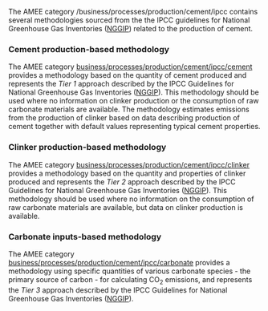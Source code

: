 The AMEE category /business/processes/production/cement/ipcc contains
several methodologies sourced from the the IPCC guidelines for National
Greenhouse Gas Inventories
([NGGIP](http://www.ipcc-nggip.iges.or.jp/public/2006gl/pdf/3_Volume3/V3_2_Ch2_Mineral_Industry.pdf))
related to the production of cement.

### Cement production-based methodology

The AMEE category
[business/processes/production/cement/ipcc/cement](IPCC_cement_production_based_on_production)
provides a methodology based on the quantity of cement produced and
represents the *Tier 1* approach described by the IPCC Guidelines for
National Greenhouse Gas Inventories
([NGGIP](http://www.ipcc-nggip.iges.or.jp/public/2006gl/vol3.html)).
This methodology should be used where no information on clinker
production or the consumption of raw carbonate materials are available.
The methodology estimates emissions from the production of clinker based
on data describing production of cement together with default values
representing typical cement properties.

### Clinker production-based methodology

The AMEE category
[business/processes/production/cement/ipcc/clinker](IPCC_cement_production_based_on_clinker)
provides a methodology based on the quantity and properties of clinker
produced and represents the *Tier 2* approach described by the IPCC
Guidelines for National Greenhouse Gas Inventories
([NGGIP](http://www.ipcc-nggip.iges.or.jp/public/2006gl/vol3.html)).
This methodology should be used where no information on the consumption
of raw carbonate materials are available, but data on clinker production
is available.

### Carbonate inputs-based methodology

The AMEE category
[business/processes/production/cement/ipcc/carbonate](IPCC_cement_production_based_on_carbonate_inputs)
provides a methodology using specific quantities of various carbonate
species - the primary source of carbon - for calculating CO<sub>2</sub>
emissions, and represents the *Tier 3* approach described by the IPCC
Guidelines for National Greenhouse Gas Inventories
([NGGIP](http://www.ipcc-nggip.iges.or.jp/public/2006gl/vol3.html)).

